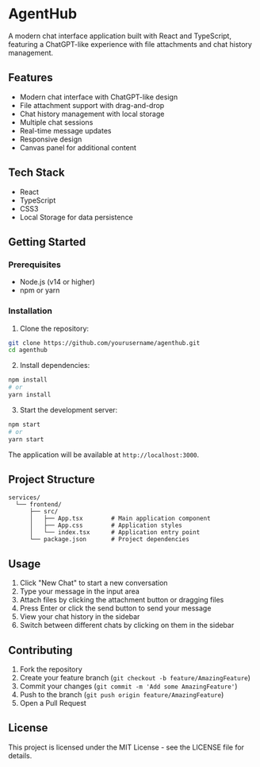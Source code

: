 # AgentHub

A modern chat interface application built with React and TypeScript, featuring a ChatGPT-like experience with file attachments and chat history management.

## Features

- Modern chat interface with ChatGPT-like design
- File attachment support with drag-and-drop
- Chat history management with local storage
- Multiple chat sessions
- Real-time message updates
- Responsive design
- Canvas panel for additional content

## Tech Stack

- React
- TypeScript
- CSS3
- Local Storage for data persistence

## Getting Started

### Prerequisites

- Node.js (v14 or higher)
- npm or yarn

### Installation

1. Clone the repository:
```bash
git clone https://github.com/yourusername/agenthub.git
cd agenthub
```

2. Install dependencies:
```bash
npm install
# or
yarn install
```

3. Start the development server:
```bash
npm start
# or
yarn start
```

The application will be available at `http://localhost:3000`.

## Project Structure

```
services/
  └── frontend/
      ├── src/
      │   ├── App.tsx        # Main application component
      │   ├── App.css        # Application styles
      │   └── index.tsx      # Application entry point
      └── package.json       # Project dependencies
```

## Usage

1. Click "New Chat" to start a new conversation
2. Type your message in the input area
3. Attach files by clicking the attachment button or dragging files
4. Press Enter or click the send button to send your message
5. View your chat history in the sidebar
6. Switch between different chats by clicking on them in the sidebar

## Contributing

1. Fork the repository
2. Create your feature branch (`git checkout -b feature/AmazingFeature`)
3. Commit your changes (`git commit -m 'Add some AmazingFeature'`)
4. Push to the branch (`git push origin feature/AmazingFeature`)
5. Open a Pull Request

## License

This project is licensed under the MIT License - see the LICENSE file for details. 